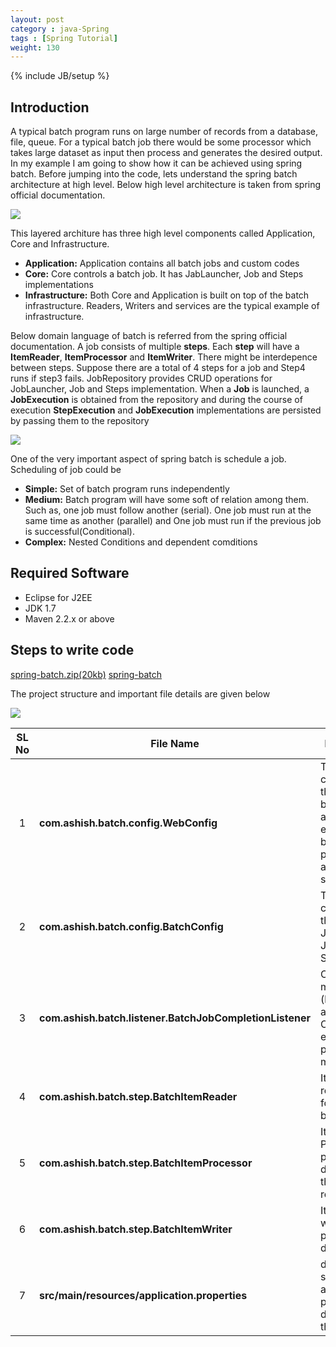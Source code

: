 ```yaml
---
layout: post
category : java-Spring
tags : [Spring Tutorial]
weight: 130
---
```


{% include JB/setup %}
 

## Introduction
  
 
 A typical batch program runs on large number of records from a database, file, queue. For a typical batch job there would be some processor which takes large dataset as input then process and generates the desired output. In my example I am going to show how it can be achieved using spring batch. Before jumping into the code, lets understand the spring batch architecture at high level. Below high level architecture is taken from spring official documentation.
 
 <img src="https://cloud.githubusercontent.com/assets/11231867/26121529/907c383c-3a42-11e7-940c-30858792f885.png"/>
 
 This layered architure has three high level components called Application, Core and Infrastructure.
 
 
 * **Application:** Application contains all batch jobs and custom codes
 * **Core:** Core controls a batch job. It has JabLauncher, Job and Steps implementations
 * **Infrastructure:** Both Core and Application is built on top of the batch infrastructure. Readers, Writers and services are the typical example of infrastructure.

Below domain language of batch is referred from the spring official documentation. A job consists of multiple **steps**. Each **step** will have a **ItemReader**, **ItemProcessor** and **ItemWriter**. There might be interdepence between steps. Suppose there are a total of 4 steps for a job and Step4 runs if step3 fails. JobRepository provides CRUD operations for JobLauncher, Job and Steps implementation. When a **Job** is launched, a **JobExecution** is obtained from the repository and during the course of execution **StepExecution** and **JobExecution** implementations are persisted by passing them to the repository

<img src="https://cloud.githubusercontent.com/assets/11231867/26121880/abce9462-3a43-11e7-8e80-90d7b38e39ff.png"/>

One of the very important aspect of spring batch is schedule a job. Scheduling of job could be 


  * **Simple:** Set of batch program runs independently
  * **Medium:** Batch program will have some soft of relation among them. Such as, one job must follow another (serial). One job must run at the same time as another (parallel) and One job must run if the previous job is successful(Conditional). 
  * **Complex:** Nested Conditions and dependent comditions
  
## Required Software


* Eclipse for J2EE
* JDK 1.7
* Maven 2.2.x or above

## Steps to write code

<div class="download-view">
	<span class="download">
		<a href="https://github.com/ashismo/repositoryForMyBlog/tree/master/spring/" target="_blank">spring-batch.zip(20kb)</a>
	</span>
	<span class="view">
		<a href="https://github.com/ashismo/repositoryForMyBlog/tree/master/spring/" target="_blank">spring-batch</a>
	</span>
</div>

The project structure and important file details are given below  

<img src="https://cloud.githubusercontent.com/assets/11231867/26129487/64c3f3d0-3a5e-11e7-9d21-14cb93fa5bb9.png"/>

SL No | File Name | Description
:---: | --- | ---
1 | **com.ashish.batch.config.WebConfig** | This file configures the Spring boot application, enables batch processing and scheduling.
2 | **com.ashish.batch.config.BatchConfig** | This file configures the JobLauncher, Job and Steps.
3 | **com.ashish.batch.listener.BatchJobCompletionListener** | Continuously monitors (listen) the application. Once job is executed prints a message.
4 | **com.ashish.batch.step.BatchItemReader** | Item Reader reads input for a given batch step.
5 | **com.ashish.batch.step.BatchItemProcessor** | Item Processor process the data read by the item reader.
6 | **com.ashish.batch.step.BatchItemWriter** | Item Writer writes the processed data.
7 | **src/main/resources/application.properties** | database url, server port and log level property is defined in this file


